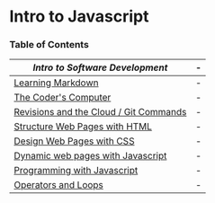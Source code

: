 # Intro to Javascript

<h3 style=“display:block;
           margin-left: auto;
           margin-right:auto;
           text-align: center;“>
  Table of Contents</h3> 
  
  _Intro to Software Development_ | -
------------ | -------------
[Learning Markdown](https://github.com/TraceDugar/reading-notes/blob/main/102/class1.md) | -
[The Coder's Computer](https://github.com/TraceDugar/reading-notes/blob/main/102/class2.md) | -
[Revisions and the Cloud / Git Commands](https://github.com/TraceDugar/reading-notes/blob/main/102/class3.md) | -
[Structure Web Pages with HTML](https://github.com/TraceDugar/reading-notes/blob/main/102/class4.md) | -
[Design Web Pages with CSS](https://github.com/TraceDugar/reading-notes/blob/main/102/class5.md) | -
[Dynamic web pages with Javascript](https://github.com/TraceDugar/reading-notes/blob/main/102/class6.md) | -
[Programming with Javascript](https://github.com/TraceDugar/reading-notes/blob/main/102/class7.md) | -
[Operators and Loops](https://github.com/TraceDugar/reading-notes/blob/main/102/class8.md) | -
